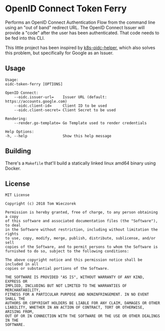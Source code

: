 # OpenID Connect Token Ferry

Performs an OpenID Connect Authentication Flow from the command line using an
"out of band" redirect URL. The OpenID Connect Issuer will provide a "code"
after the user has been authenticated. That code needs to be fed into this CLI.

This little project has been inspired by [k8s-oidc-helper][koh], which also
solves this problem, but specifically for Google as an Issuer.

[koh]: https://github.com/micahhausler/k8s-oidc-helper

## Usage

    Usage:
    oidc-token-ferry [OPTIONS]

    OpenID Connect:
        --oidc.issuer-url=    Issuer URL (default: https://accounts.google.com)
        --oidc.client-id=     Client ID to be used
        --oidc.client-secret= Client Secret to be used

    Rendering:
        --render.go-template= Go Template used to render credentials

    Help Options:
    -h, --help                Show this help message

## Building

There's a `Makefile` that'll build a statically linked linux amd64 binary
using Docker.

## License

    MIT License

    Copyright (c) 2018 Tom Wieczorek

    Permission is hereby granted, free of charge, to any person obtaining a copy
    of this software and associated documentation files (the "Software"), to deal
    in the Software without restriction, including without limitation the rights
    to use, copy, modify, merge, publish, distribute, sublicense, and/or sell
    copies of the Software, and to permit persons to whom the Software is
    furnished to do so, subject to the following conditions:

    The above copyright notice and this permission notice shall be included in all
    copies or substantial portions of the Software.

    THE SOFTWARE IS PROVIDED "AS IS", WITHOUT WARRANTY OF ANY KIND, EXPRESS OR
    IMPLIED, INCLUDING BUT NOT LIMITED TO THE WARRANTIES OF MERCHANTABILITY,
    FITNESS FOR A PARTICULAR PURPOSE AND NONINFRINGEMENT. IN NO EVENT SHALL THE
    AUTHORS OR COPYRIGHT HOLDERS BE LIABLE FOR ANY CLAIM, DAMAGES OR OTHER
    LIABILITY, WHETHER IN AN ACTION OF CONTRACT, TORT OR OTHERWISE, ARISING FROM,
    OUT OF OR IN CONNECTION WITH THE SOFTWARE OR THE USE OR OTHER DEALINGS IN THE
    SOFTWARE.
